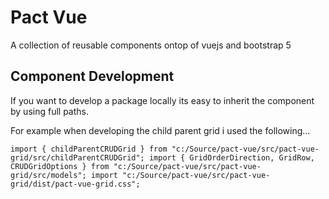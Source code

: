 # Pact Vue
A collection of reusable components ontop of vuejs and bootstrap 5

## Component Development
If you want to develop a package locally its easy to inherit the component by using full paths. 

For example when developing the child parent grid i used the following...

`import { childParentCRUDGrid } from "c:/Source/pact-vue/src/pact-vue-grid/src/childParentCRUDGrid";
import { GridOrderDirection, GridRow, CRUDGridOptions } from "c:/Source/pact-vue/src/pact-vue-grid/src/models";
import "c:/Source/pact-vue/src/pact-vue-grid/dist/pact-vue-grid.css";`